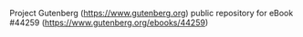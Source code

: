 Project Gutenberg (https://www.gutenberg.org) public repository for eBook #44259 (https://www.gutenberg.org/ebooks/44259)
